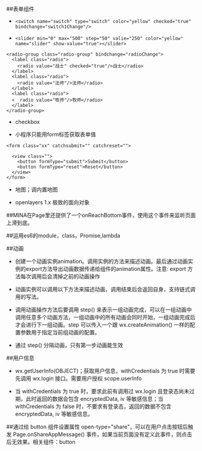 ##表单组件

- `<switch name="switch" type="switch" color="yellow" checked="true" bindchange="switch1Change"/>`

- `<slider min="0" max="500" step="50" valie="250" color="yellow" name="slider" show-value="true"></slider>`


```
<radio-group class="radio-group" bindchange="radioChange">
  <label class="radio">
    <radio value="战士" checked="true"/>战士</radio>
  </label>
  <label class="radio">
    <radio value="法师"/>法师</radio>
  </label>
  <label class="radio">
  <  radio value="牧师"/>牧师</radio>
  </label>
</radio-group>
```

- checkbox

- 小程序只能用form标签获取表单值

```
<form class="xx" catchsubmit="" catchreset="">

  <view class="">
    <button formType="submit">Submit</button>
    <button formType="reset">Reset</button>
  </view>
</form>
```


- 地图；调内置地图


- openlayers 1.x 极致的面向对象




##MINA在Page里还提供了一个onReachBottom事件，使用这个事件来监听页面上滑到底。



##运用es6的module，class，Promise,lambda 




##动画

- 创建一个动画实例animation。调用实例的方法来描述动画。最后通过动画实例的export方法导出动画数据传递给组件的animation属性。注意: export 方法每次调用后会清掉之前的动画操作

- 动画实例可以调用以下方法来描述动画，调用结束后会返回自身，支持链式调用的写法。

- 调用动画操作方法后要调用 step() 来表示一组动画完成，可以在一组动画中调用任意多个动画方法，一组动画中的所有动画会同时开始，一组动画完成后才会进行下一组动画。step 可以传入一个跟 wx.createAnimation() 一样的配置参数用于指定当前组动画的配置。

- 通过 step() 分隔动画，只有第一步动画能生效




##用户信息

- wx.getUserInfo(OBJECT)；获取用户信息，withCredentials 为 true 时需要先调用 wx.login 接口。需要用户授权 scope.userInfo

- 当 withCredentials 为 true 时，要求此前有调用过 wx.login 且登录态尚未过期，此时返回的数据会包含 encryptedData, iv 等敏感信息；当 withCredentials 为 false 时，不要求有登录态，返回的数据不包含 encryptedData, iv 等敏感信息。




##通过给 button 组件设置属性 open-type="share"，可以在用户点击按钮后触发 Page.onShareAppMessage() 事件，如果当前页面没有定义此事件，则点击后无效果。相关组件：button
